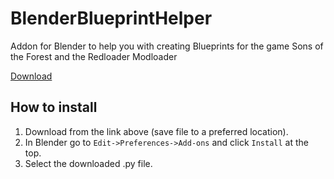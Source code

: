 # BlenderBlueprintHelper
 Addon for Blender to help you with creating Blueprints for the game Sons of the Forest and the Redloader Modloader

[Download](https://raw.githubusercontent.com/ToniMacaroni/BlueprintHelper/refs/heads/main/BlueprintHelper.py)

## How to install
1) Download from the link above (save file to a preferred location).
2) In Blender go to `Edit->Preferences->Add-ons` and click `Install` at the top.
3) Select the downloaded .py file.
